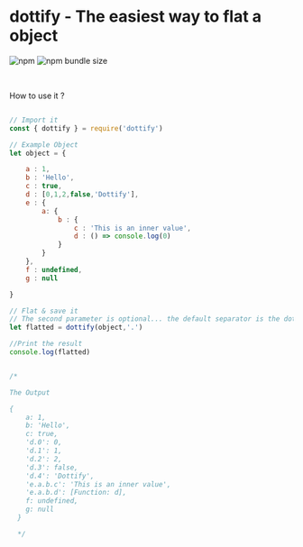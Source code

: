 # dottify - The easiest way to flat a object

<img alt="npm" src="https://img.shields.io/npm/v/dottify"> <img alt="npm bundle size" src="https://img.shields.io/bundlephobia/min/dottify">

<br>

How to use it ?

```javascript

// Import it
const { dottify } = require('dottify')

// Example Object
let object = {

    a : 1,
    b : 'Hello',
    c : true,
    d : [0,1,2,false,'Dottify'],
    e : {
        a: {
            b : {
                c : 'This is an inner value',
                d : () => console.log(0)
            }
        }
    },
    f : undefined,
    g : null

}

// Flat & save it
// The second parameter is optional... the default separator is the dot.
let flatted = dottify(object,'.')

//Print the result 
console.log(flatted)


/* 

The Output

{
    a: 1,
    b: 'Hello',
    c: true,
    'd.0': 0,
    'd.1': 1,
    'd.2': 2,
    'd.3': false,
    'd.4': 'Dottify',
    'e.a.b.c': 'This is an inner value',
    'e.a.b.d': [Function: d],
    f: undefined,
    g: null
  }

  */
  
  ```
